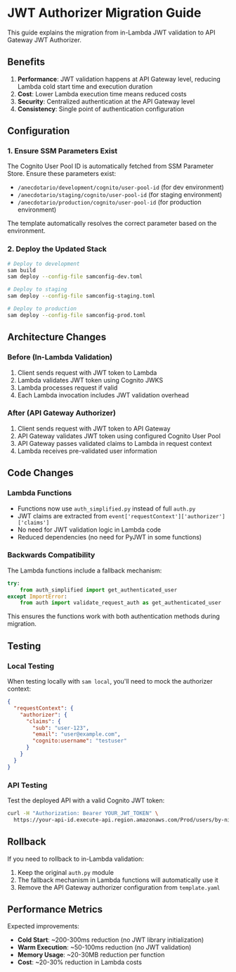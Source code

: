 # JWT Authorizer Migration Guide

This guide explains the migration from in-Lambda JWT validation to API Gateway JWT Authorizer.

## Benefits

1. **Performance**: JWT validation happens at API Gateway level, reducing Lambda cold start time and execution duration
2. **Cost**: Lower Lambda execution time means reduced costs
3. **Security**: Centralized authentication at the API Gateway level
4. **Consistency**: Single point of authentication configuration

## Configuration

### 1. Ensure SSM Parameters Exist

The Cognito User Pool ID is automatically fetched from SSM Parameter Store. Ensure these parameters exist:
- `/anecdotario/development/cognito/user-pool-id` (for dev environment)
- `/anecdotario/staging/cognito/user-pool-id` (for staging environment)
- `/anecdotario/production/cognito/user-pool-id` (for production environment)

The template automatically resolves the correct parameter based on the environment.

### 2. Deploy the Updated Stack

```bash
# Deploy to development
sam build
sam deploy --config-file samconfig-dev.toml

# Deploy to staging
sam deploy --config-file samconfig-staging.toml

# Deploy to production
sam deploy --config-file samconfig-prod.toml
```

## Architecture Changes

### Before (In-Lambda Validation)
1. Client sends request with JWT token to Lambda
2. Lambda validates JWT token using Cognito JWKS
3. Lambda processes request if valid
4. Each Lambda invocation includes JWT validation overhead

### After (API Gateway Authorizer)
1. Client sends request with JWT token to API Gateway
2. API Gateway validates JWT token using configured Cognito User Pool
3. API Gateway passes validated claims to Lambda in request context
4. Lambda receives pre-validated user information

## Code Changes

### Lambda Functions
- Functions now use `auth_simplified.py` instead of full `auth.py`
- JWT claims are extracted from `event['requestContext']['authorizer']['claims']`
- No need for JWT validation logic in Lambda code
- Reduced dependencies (no need for PyJWT in some functions)

### Backwards Compatibility
The Lambda functions include a fallback mechanism:
```python
try:
    from auth_simplified import get_authenticated_user
except ImportError:
    from auth import validate_request_auth as get_authenticated_user
```

This ensures the functions work with both authentication methods during migration.

## Testing

### Local Testing
When testing locally with `sam local`, you'll need to mock the authorizer context:

```json
{
  "requestContext": {
    "authorizer": {
      "claims": {
        "sub": "user-123",
        "email": "user@example.com",
        "cognito:username": "testuser"
      }
    }
  }
}
```

### API Testing
Test the deployed API with a valid Cognito JWT token:

```bash
curl -H "Authorization: Bearer YOUR_JWT_TOKEN" \
  https://your-api-id.execute-api.region.amazonaws.com/Prod/users/by-nickname/testuser
```

## Rollback

If you need to rollback to in-Lambda validation:
1. Keep the original `auth.py` module
2. The fallback mechanism in Lambda functions will automatically use it
3. Remove the API Gateway authorizer configuration from `template.yaml`

## Performance Metrics

Expected improvements:
- **Cold Start**: ~200-300ms reduction (no JWT library initialization)
- **Warm Execution**: ~50-100ms reduction (no JWT validation)
- **Memory Usage**: ~20-30MB reduction per function
- **Cost**: ~20-30% reduction in Lambda costs